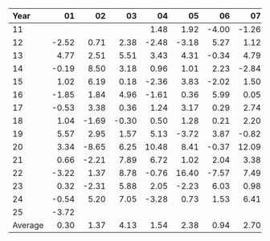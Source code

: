 | Year    |               01   |               02   |               03   |               04   |               05   |               06   |               07   |               08   |               09   |               10   |               11   |               12   |     Average       |     Yearly       |
|:--------|-------------------:|-------------------:|-------------------:|-------------------:|-------------------:|-------------------:|-------------------:|-------------------:|-------------------:|-------------------:|-------------------:|-------------------:|------------------:|-----------------:|
| 11      |                    |                    |                    |               1.48 |               1.92 |              -4.00 |              -1.26 |                    |              -2.61 |               3.87 |               6.10 |               4.58 |              1.26 |            15.12 |
| 12      |              -2.52 |               0.71 |               2.38 |              -2.48 |              -3.18 |               5.27 |               1.12 |               0.65 |               3.75 |              -0.42 |               0.67 |              -1.52 |              0.37 |             4.43 |
| 13      |               4.77 |               2.51 |               5.51 |               3.43 |               4.31 |              -0.34 |               4.79 |              -4.03 |               3.93 |               3.73 |               1.98 |               2.13 |              2.73 |            32.72 |
| 14      |              -0.19 |               8.50 |               3.18 |               0.96 |               1.01 |               2.23 |              -2.84 |               4.77 |              -0.99 |               2.00 |               3.58 |               0.51 |              1.89 |            22.72 |
| 15      |               1.02 |               6.19 |               0.18 |              -2.36 |               3.83 |              -2.02 |               1.50 |              -7.46 |               2.50 |               3.74 |               1.80 |              -1.66 |              0.61 |             7.27 |
| 16      |              -1.85 |               1.84 |               4.96 |              -1.61 |               0.36 |               5.99 |               0.05 |              -0.23 |              -1.14 |              -3.25 |               2.93 |               2.13 |              0.85 |            10.18 |
| 17      |              -0.53 |               3.38 |               0.36 |               1.24 |               3.17 |               0.29 |               2.74 |               0.66 |               3.66 |               2.41 |               1.72 |              -1.43 |              1.47 |            17.67 |
| 18      |               1.04 |              -1.69 |              -0.30 |               0.50 |               1.28 |               0.21 |               2.20 |               2.32 |              -0.29 |              -7.12 |               4.75 |              -4.98 |             -0.17 |            -2.08 |
| 19      |               5.57 |               2.95 |               1.57 |               5.13 |              -3.72 |               3.87 |              -0.82 |               4.11 |               2.81 |               1.47 |               2.30 |               2.20 |              2.29 |            27.44 |
| 20      |               3.34 |              -8.65 |               6.25 |              10.48 |               8.41 |              -0.37 |              12.09 |               3.89 |               0.21 |               0.22 |              -0.27 |               1.81 |              3.12 |            37.41 |
| 21      |               0.66 |              -2.21 |               7.89 |               6.72 |               1.02 |               2.04 |               3.38 |               2.99 |              -4.28 |               4.52 |               0.88 |               9.02 |              2.72 |            32.63 |
| 22      |              -3.22 |               1.37 |               8.78 |              -0.76 |              16.40 |              -7.57 |               7.49 |               0.71 |              -2.60 |              14.82 |               5.24 |              -1.54 |              3.26 |            39.12 |
| 23      |               0.32 |              -2.31 |               5.88 |               2.05 |              -2.23 |               6.03 |               0.98 |               0.37 |              -5.20 |               0.37 |               5.77 |               1.34 |              1.11 |            13.36 |
| 24      |              -0.54 |               5.20 |               7.05 |              -3.28 |               0.73 |               1.53 |               6.41 |               5.81 |               0.54 |              -2.66 |               5.70 |              -4.02 |              1.87 |            22.47 |
| 25      |              -3.72 |                    |                    |                    |                    |                    |                    |                    |                    |                    |                    |                    |             -3.72 |           -44.64 |
| Average |               0.30 |               1.37 |               4.13 |               1.54 |               2.38 |               0.94 |               2.70 |               1.12 |               0.02 |               1.69 |               3.08 |               0.61 |              1.31 |            15.72 |